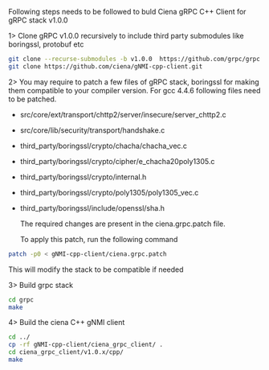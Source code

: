 Following steps needs to be followed to buld Ciena gRPC C++ Client for gRPC stack v1.0.0

1> Clone gRPC v1.0.0 recursively to include third party submodules like boringssl, protobuf etc

```sh
git clone --recurse-submodules -b v1.0.0  https://github.com/grpc/grpc.git
git clone https://github.com/ciena/gNMI-cpp-client.git 
```

2> You may require to patch a few files of gRPC stack, boringssl for making them compatible to your compiler version.
   For gcc 4.4.6 following files need to be patched.
* src/core/ext/transport/chttp2/server/insecure/server\_chttp2.c
* src/core/lib/security/transport/handshake.c
* third\_party/boringssl/crypto/chacha/chacha\_vec.c
* third\_party/boringssl/crypto/cipher/e\_chacha20poly1305.c
* third\_party/boringssl/crypto/internal.h
* third\_party/boringssl/crypto/poly1305/poly1305\_vec.c
* third\_party/boringssl/include/openssl/sha.h

   The required changes are present in the ciena.grpc.patch file.  
  
   To apply this patch, run the following command

```sh
patch -p0 < gNMI-cpp-client/ciena.grpc.patch
```

   This will modify the stack to be compatible if needed

3> Build grpc stack

```sh
cd grpc
make
```

4> Build the ciena C++ gNMI client
```sh
cd ../
cp -rf gNMI-cpp-client/ciena_grpc_client/ .
cd ciena_grpc_client/v1.0.x/cpp/
make
```
